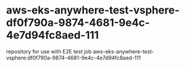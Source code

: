 # aws-eks-anywhere-test-vsphere-df0f790a-9874-4681-9e4c-4e7d94fc8aed-111
repository for use with E2E test job aws-eks-anywhere-test-vsphere:df0f790a-9874-4681-9e4c-4e7d94fc8aed-111
